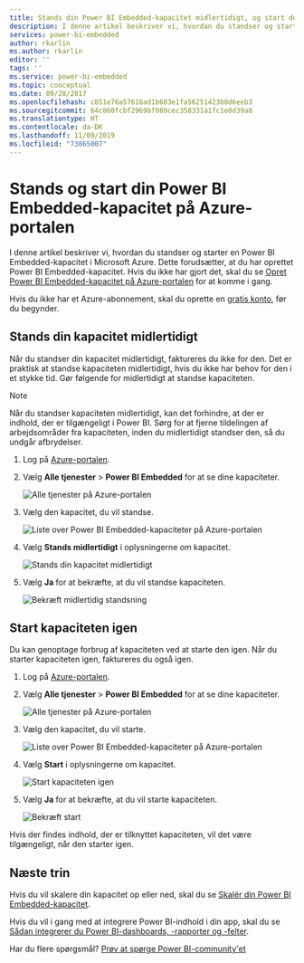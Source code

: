 ```yaml
---
title: Stands din Power BI Embedded-kapacitet midlertidigt, og start den igen på Azure-portalen | Microsoft Docs
description: I denne artikel beskriver vi, hvordan du standser og starter en Power BI Embedded-kapacitet i Microsoft Azure.
services: power-bi-embedded
author: rkarlin
ms.author: rkarlin
editor: ''
tags: ''
ms.service: power-bi-embedded
ms.topic: conceptual
ms.date: 09/28/2017
ms.openlocfilehash: c851e76a57618ad1b683e1fa56251423b8d6eeb3
ms.sourcegitcommit: 64c860fcbf2969bf089cec358331a1fc1e0d39a8
ms.translationtype: HT
ms.contentlocale: da-DK
ms.lasthandoff: 11/09/2019
ms.locfileid: "73865007"
---
```

# <a name="pause-and-start-your-power-bi-embedded-capacity-in-the-azure-portal"></a>Stands og start din Power BI Embedded-kapacitet på Azure-portalen

I denne artikel beskriver vi, hvordan du standser og starter en Power BI Embedded-kapacitet i Microsoft Azure. Dette forudsætter, at du har oprettet Power BI Embedded-kapacitet. Hvis du ikke har gjort det, skal du se [Opret Power BI Embedded-kapacitet på Azure-portalen](azure-pbie-create-capacity.md) for at komme i gang.

Hvis du ikke har et Azure-abonnement, skal du oprette en [gratis konto](https://azure.microsoft.com/free/), før du begynder.

## <a name="pause-your-capacity"></a>Stands din kapacitet midlertidigt

Når du standser din kapacitet midlertidigt, faktureres du ikke for den. Det er praktisk at standse kapaciteten midlertidigt, hvis du ikke har behov for den i et stykke tid. Gør følgende for midlertidigt at standse kapaciteten.

> [!NOTE]
> Når du standser kapaciteten midlertidigt, kan det forhindre, at der er indhold, der er tilgængeligt i Power BI. Sørg for at fjerne tildelingen af arbejdsområder fra kapaciteten, inden du midlertidigt standser den, så du undgår afbrydelser.

1. Log på [Azure-portalen](https://portal.azure.com/).

2. Vælg **Alle tjenester** > **Power BI Embedded** for at se dine kapaciteter.

    ![Alle tjenester på Azure-portalen](media/azure-pbie-pause-start/azure-portal-more-services.png)

3. Vælg den kapacitet, du vil standse.

    ![Liste over Power BI Embedded-kapaciteter på Azure-portalen](media/azure-pbie-pause-start/azure-portal-capacity-list.png)

4. Vælg **Stands midlertidigt** i oplysningerne om kapacitet.

    ![Stands din kapacitet midlertidigt](media/azure-pbie-pause-start/azure-portal-pause-capacity.png)

5. Vælg **Ja** for at bekræfte, at du vil standse kapaciteten.

    ![Bekræft midlertidig standsning](media/azure-pbie-pause-start/azure-portal-confirm-pause.png)

## <a name="start-your-capacity"></a>Start kapaciteten igen

Du kan genoptage forbrug af kapaciteten ved at starte den igen. Når du starter kapaciteten igen, faktureres du også igen.

1. Log på [Azure-portalen](https://portal.azure.com/).

2. Vælg **Alle tjenester** > **Power BI Embedded** for at se dine kapaciteter.

    ![Alle tjenester på Azure-portalen](media/azure-pbie-pause-start/azure-portal-more-services.png)

3. Vælg den kapacitet, du vil starte.

    ![Liste over Power BI Embedded-kapaciteter på Azure-portalen](media/azure-pbie-pause-start/azure-portal-capacity-list.png)

4. Vælg **Start** i oplysningerne om kapacitet.

    ![Start kapaciteten igen](media/azure-pbie-pause-start/azure-portal-start-capacity.png)

5. Vælg **Ja** for at bekræfte, at du vil starte kapaciteten.

    ![Bekræft start](media/azure-pbie-pause-start/azure-portal-confirm-start.png)

Hvis der findes indhold, der er tilknyttet kapaciteten, vil det være tilgængeligt, når den starter igen.

## <a name="next-steps"></a>Næste trin

Hvis du vil skalere din kapacitet op eller ned, skal du se [Skalér din Power BI Embedded-kapacitet](azure-pbie-scale-capacity.md).

Hvis du vil i gang med at integrere Power BI-indhold i din app, skal du se [Sådan integrerer du Power BI-dashboards, -rapporter og -felter](https://powerbi.microsoft.com/documentation/powerbi-developer-embedding-content/).

Har du flere spørgsmål? [Prøv at spørge Power BI-community'et](https://community.powerbi.com/)